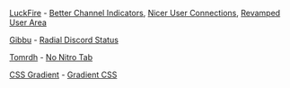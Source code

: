 [LuckFire](https://github.com/LuckFire) - [Better Channel Indicators](https://github.com/LuckFire/BetterChannelIndicators), [Nicer User Connections](https://github.com/LuckFire/Nicer-User-Connections), [Revamped User Area](https://github.com/LuckFire/RevampedUserArea)

[Gibbu](https://www.gibbu.me) - [Radial Discord Status](https://github.com/DiscordStyles/RadialStatus)

[Tomrdh](https://github.com/Tomrdh) - [No Nitro Tab](https://github.com/Tomrdh/discord-addons/blob/master/download-themes-here)

[CSS Gradient](https://cssgradient.io/) - [Gradient CSS](https://gradienthunt.com/gradient/17999)
